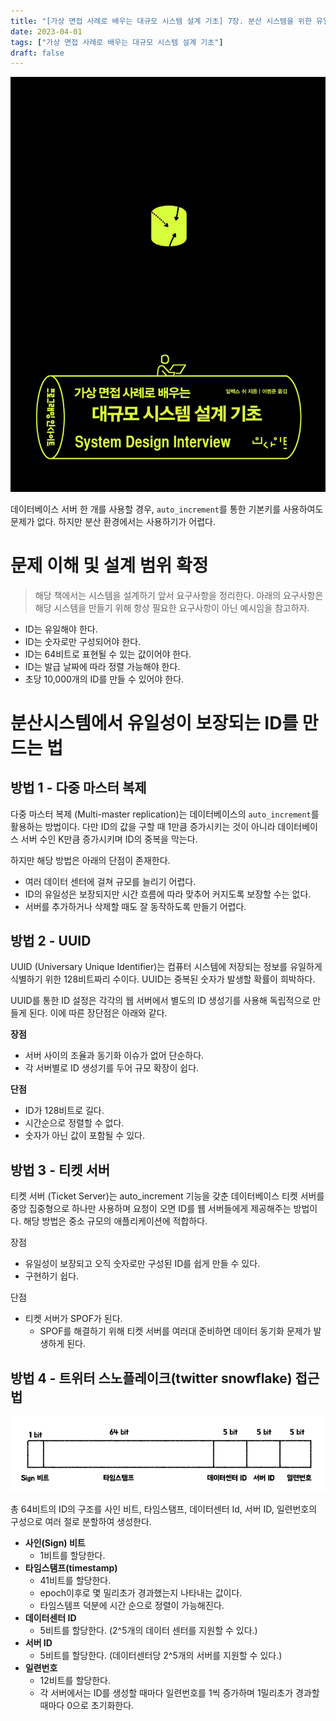 ```yaml
---
title: "[가상 면접 사례로 배우는 대규모 시스템 설계 기초] 7장. 분산 시스템을 위한 유일 ID 생성기 설계"
date: 2023-04-01
tags: ["가상 면접 사례로 배우는 대규모 시스템 설계 기초"]
draft: false
---
```


![Untitled](image/가상_면접_사례로_배우는_대규모_시스템_설계_기초.png)

데이터베이스 서버 한 개를 사용할 경우, `auto_increment`를 통한 기본키를 사용하여도 문제가 없다. 하지만 분산 환경에서는 사용하기가 어렵다.

# 문제 이해 및 설계 범위 확정

> 해당 책에서는 시스템을 설계하기 앞서 요구사항을 정리한다. 아래의 요구사항은 해당 시스템을 만들기 위해 항상 필요한 요구사항이 아닌 예시임을 참고하자.
>
- ID는 유일해야 한다.
- ID는 숫자로만 구성되어야 한다.
- ID는 64비트로 표현될 수 있는 값이어야 한다.
- ID는 발급 날짜에 따라 정렬 가능해야 한다.
- 초당 10,000개의 ID를 만들 수 있어야 한다.

# 분산시스템에서 유일성이 보장되는 ID를 만드는 법

## 방법 1 - 다중 마스터 복제

다중 마스터 복제 (Multi-master replication)는 데이터베이스의 `auto_increment`를 활용하는 방법이다. 다만 ID의 값을 구할 때 1만큼 증가시키는 것이 아니라 데이터베이스 서버 수인 K만큼 증가시키며 ID의 중복을 막는다.

하지만 해당 방법은 아래의 단점이 존재한다.

- 여러 데이터 센터에 걸쳐 규모를 늘리기 어렵다.
- ID의 유일성은 보장되지만 시간 흐름에 따라 맞추어 커지도록 보장할 수는 없다.
- 서버를 추가하거나 삭제할 때도 잘 동작하도록 만들기 어렵다.

## 방법 2 - UUID

UUID (Universary Unique Identifier)는 컴퓨터 시스템에 저장되는 정보를 유일하게 식별하기 위한 128비트짜리 수이다. UUID는 중복된 숫자가 발생할 확률이 희박하다.

UUID를 통한 ID 설정은 각각의 웹 서버에서 별도의 ID 생성기를 사용해 독립적으로 만들게 된다. 이에 따른 장단점은 아래와 같다.

**장점**

- 서버 사이의 조율과 동기화 이슈가 없어 단순하다.
- 각 서버별로 ID 생성기를 두어 규모 확장이 쉽다.

**단점**

- ID가 128비트로 길다.
- 시간순으로 정렬할 수 없다.
- 숫자가 아닌 값이 포함될 수 있다.

## 방법 3 - 티켓 서버

티켓 서버 (Ticket Server)는 auto_increment 기능을 갖춘 데이터베이스 티켓 서버를 중앙 집중형으로 하나만 사용하며 요청이 오면 ID를 웹 서버들에게 제공해주는 방법이다. 해당 방법은 중소 규모의 애플리케이션에 적합하다.

장점

- 유일성이 보장되고 오직 숫자로만 구성된 ID를 쉽게 만들 수 있다.
- 구현하기 쉽다.

단점

- 티켓 서버가 SPOF가 된다.
  - SPOF를 해결하기 위해 티켓 서버를 여러대 준비하면 데이터 동기화 문제가 발생하게 된다.

## 방법 4 - 트위터 스노플레이크(twitter snowflake) 접근법

![Untitled](image/가상면접_Ch7/img.png)

총 64비트의 ID의 구조를 사인 비트, 타임스탬프, 데이터센터 Id, 서버 ID, 일련번호의 구성으로 여러 절로 분할하여 생성한다.

- **사인(Sign) 비트**
  - 1비트를 할당한다.
- **타임스탬프(timestamp)**
  - 41비트를 할당한다.
  - epoch이후로 몇 밀리초가 경과했는지 나타내는 값이다.
  - 타임스템프 덕분에 시간 순으로 정렬이 가능해진다.
- **데이터센터 ID**
  - 5비트를 할당한다. (2^5개의 데이터 센터를 지원할 수 있다.)
- **서버 ID**
  - 5비트를 할당한다. (데이터센터당 2^5개의 서버를 지원할 수 있다.)
- **일련번호**
  - 12비트를 할당한다.
  - 각 서버에서는 ID를 생성할 때마다 일련번호를 1씩 증가하며 1밀리초가 경과할 때마다 0으로 초기화한다.
